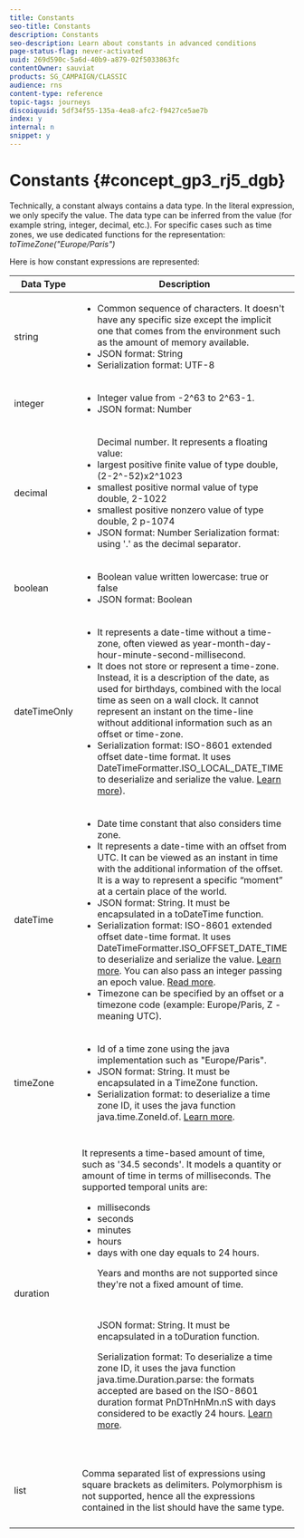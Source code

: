```yaml
---
title: Constants
seo-title: Constants
description: Constants
seo-description: Learn about constants in advanced conditions
page-status-flag: never-activated
uuid: 269d590c-5a6d-40b9-a879-02f5033863fc
contentOwner: sauviat
products: SG_CAMPAIGN/CLASSIC
audience: rns
content-type: reference
topic-tags: journeys
discoiquuid: 5df34f55-135a-4ea8-afc2-f9427ce5ae7b
index: y
internal: n
snippet: y
---
```


# Constants {#concept_gp3_rj5_dgb}

Technically, a constant always contains a data type. In the literal expression, we only specify the value. The data type can be inferred from the value (for example string, integer, decimal, etc.). For specific cases such as time zones, we use dedicated functions for the representation: _toTimeZone("Europe/Paris")_

Here is how constant expressions are represented:

|Data Type|Description|Literal Representation|Example|
|--- |--- |--- |--- |
|string|<ul><li>Common sequence of characters. It doesn't have any specific size except the implicit one that comes from the environment such as the amount of memory available.</li> <li>JSON format: String</li><li>Serialization format: UTF-8</li></ul>|`"<value>"` `'<value>'`|`"hello world"` `'hello world'`|
|integer|<ul><li>Integer value from -2^63 to 2^63-1.</li><li>JSON format: Number</li></ul>|`<integer value>`|42|
|decimal|<ul>Decimal number. It represents a floating value:<li>largest positive finite value of type double, (2-2^-52)x2^1023</li><li>smallest positive normal value of type double, 2-1022</li><li>smallest positive nonzero value of type double, 2 p-1074</li><li>JSON format: Number Serialization format: using '.' as the decimal separator.</li></ul>|`<integer value>.<integer value>`|`3.14`|
|boolean|<ul><li>Boolean value written lowercase: true or false</li><li>JSON format: Boolean</li></ul>|`true` `false`|`true`|
|dateTimeOnly|<ul><li>It represents a date-time without a time-zone, often viewed as year-month-day-hour-minute-second-millisecond.</li><li>It does not store or represent a time-zone. Instead, it is a description of the date, as used for birthdays, combined with the local time as seen on a wall clock. It cannot represent an instant on the time-line without additional information such as an offset or time-zone.</li><li>Serialization format: ISO-8601 extended offset date-time format. It uses DateTimeFormatter.ISO_LOCAL_DATE_TIME to deserialize and serialize the value. [Learn more](https://docs.oracle.com/javase/8/docs/api/java/time/format/DateTimeFormatter.html#ISO_LOCAL_DATE_TIME)).</li></ul>|<ul><li>`toDateTimeOnly("<dateTimeOnly in ISO-8601 format>")`</li><li>`toDateTimeOnly(<year>, <month>, <day>, <hour>, <minute>, <second>)`</li></ul>|<ul><li>`toDateTimeOnly("1977-04-22T06:00:00")`</li><li>`toDateTimeOnly(1977, 4, 22, 6, 0, 0")`</li>Examples of serialized dateTimeOnly:<li>`2011-12-03T15:15:30`</li><li>`2011-12-03T15:15:30.123`</li></ul>|
|dateTime|<ul><li>Date time constant that also considers time zone.</li><li>It represents a date-time with an offset from UTC. It can be viewed as an instant in time with the additional information of the offset. It is a way to represent a specific “moment” at a certain place of the world.</li><li>JSON format: String. It must be encapsulated in a toDateTime function.</li><li>Serialization format: ISO-8601 extended offset date-time format. It uses DateTimeFormatter.ISO_OFFSET_DATE_TIME to deserialize and serialize the value. [Learn more](https://docs.oracle.com/javase/8/docs/api/java/time/format/DateTimeFormatter.html#ISO_OFFSET_DATE_TIME). You can also pass an integer passing an epoch value. [Read more](https://www.epochconverter.com/).</li><li>Timezone can be specified by an offset or a timezone code (example: Europe/Paris, Z - meaning UTC).</li></ul>|<ul><li>`toDateTime("<dateTime in ISO-8601 format>")`</li><li>`toDateTime(<integer value of an epoch in milliseconds>)`</li></ul>|<ul><li>toDateTime("1977-04-22T06:00:00Z")</li><li>toDateTime("2011-12-03T15:15:30Z")</li><li>toDateTime("2011-12-03T15:15:30.123Z")</li><li>toDateTime("2011-12-03T15:15:30.123+02:00")</li><li>toDateTime("2011-12-03T15:15:30.123-00:20")</li><li>toDateTime(1560762190189)</li></ul>|
|timeZone|<ul><li>Id of a time zone using the java implementation such as "Europe/Paris".</li><li>JSON format: String. It must be encapsulated in a TimeZone function.</li><li>Serialization format: to deserialize a time zone ID, it uses the java function java.time.ZoneId.of. [Learn more](https://docs.oracle.com/javase/8/docs/api/java/time/ZoneId.html#of-java.lang.String-).</li></ul>|`toTimeZone("<time zone id>"`)|toTimeZone("Europe/Paris")|
|duration|It represents a time-based amount of time, such as '34.5 seconds'. It models a quantity or amount of time in terms of milliseconds. The supported temporal units are:<ul><li>milliseconds</li><li>seconds</li><li>minutes</li><li>hours</li><li>days with one day equals to 24 hours.</li><p>Years and months are not supported since they're not a fixed amount of time.</p></br><p>JSON format: String. It must be encapsulated in a toDuration function.</p><p>Serialization format: To deserialize a time zone ID, it uses the java function java.time.Duration.parse: the formats accepted are based on the ISO-8601 duration format PnDTnHnMn.nS with days considered to be exactly 24 hours. [Learn more](https://docs.oracle.com/javase/8/docs/api/java/time/Duration.html#parse-java.lang.CharSequence-).</p></ul>|`toDuration("<duration in ISO-8601 format>")`<p>`toDuration(<duration in milliseconds>)`</p>|<p>`toDuration("PT5S") // 5 seconds`</p><p>`toDuration(500) // 500ms</p><p>toDuration("PT20.345S") -- parses as "20.345 seconds"`</p><p>`toDuration("PT15M")     -- parses as "15 minutes" (where a minute is 60 seconds)`</p><p>`toDuration("PT10H")     -- parses as "10 hours" (where an hour is 3600 seconds)`</p><p>`toDuration("P2D")       -- parses as "2 days" (where a day is 24 hours or 86400 seconds)`</p><p>`toDuration("P2DT3H4M")  -- parses as "2 days, 3 hours and 4 minutes"`</p><p>`toDuration("P-6H3M")    -- parses as "-6 hours and +3 minutes"`</p><p>`toDuration("-P6H3M")    -- parses as "-6 hours and -3 minutes"`</p><p>`toDuration("-P-6H+3M")  -- parses as "+6 hours and -3 minutes"`</p>|
|list|Comma separated list of expressions using square brackets as delimiters. Polymorphism is not supported, hence all the expressions contained in the list should have the same type.|`[<expression>, <expression>, ... ]`|<p>["value1","value2"]</p><p>[3,5]</p><p>[toDuration(500),toDuration(800)]</p>|
